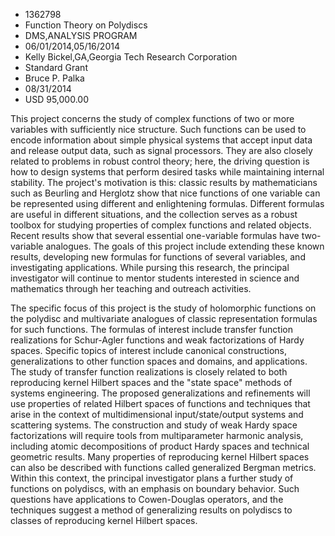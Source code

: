 
* 1362798
* Function Theory on Polydiscs
* DMS,ANALYSIS PROGRAM
* 06/01/2014,05/16/2014
* Kelly Bickel,GA,Georgia Tech Research Corporation
* Standard Grant
* Bruce P. Palka
* 08/31/2014
* USD 95,000.00

This project concerns the study of complex functions of two or more variables
with sufficiently nice structure. Such functions can be used to encode
information about simple physical systems that accept input data and release
output data, such as signal processors. They are also closely related to
problems in robust control theory; here, the driving question is how to design
systems that perform desired tasks while maintaining internal stability. The
project's motivation is this: classic results by mathematicians such as Beurling
and Herglotz show that nice functions of one variable can be represented using
different and enlightening formulas. Different formulas are useful in different
situations, and the collection serves as a robust toolbox for studying
properties of complex functions and related objects. Recent results show that
several essential one-variable formulas have two-variable analogues. The goals
of this project include extending these known results, developing new formulas
for functions of several variables, and investigating applications. While
pursing this research, the principal investigator will continue to mentor
students interested in science and mathematics through her teaching and outreach
activities.

The specific focus of this project is the study of holomorphic functions on the
polydisc and multivariate analogues of classic representation formulas for such
functions. The formulas of interest include transfer function realizations for
Schur-Agler functions and weak factorizations of Hardy spaces. Specific topics
of interest include canonical constructions, generalizations to other function
spaces and domains, and applications. The study of transfer function
realizations is closely related to both reproducing kernel Hilbert spaces and
the "state space" methods of systems engineering. The proposed generalizations
and refinements will use properties of related Hilbert spaces of functions and
techniques that arise in the context of multidimensional input/state/output
systems and scattering systems. The construction and study of weak Hardy space
factorizations will require tools from multiparameter harmonic analysis,
including atomic decompositions of product Hardy spaces and technical geometric
results. Many properties of reproducing kernel Hilbert spaces can also be
described with functions called generalized Bergman metrics. Within this
context, the principal investigator plans a further study of functions on
polydiscs, with an emphasis on boundary behavior. Such questions have
applications to Cowen-Douglas operators, and the techniques suggest a method of
generalizing results on polydiscs to classes of reproducing kernel Hilbert
spaces.
